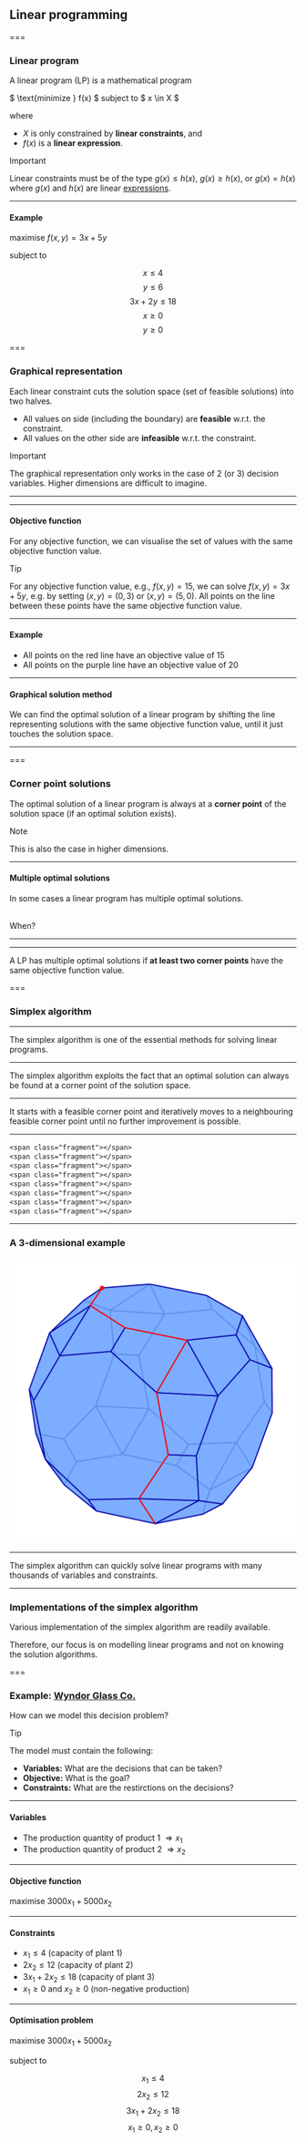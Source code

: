 
## Linear programming

===

### Linear program

A linear program (LP) is a mathematical program 

$ \text{minimize } f(x) $ subject to $ x \in X $

where

- $X$ is only constrained by **linear constraints**, and
- $f(x)$ is a **linear expression**.

> [!IMPORTANT]
> Linear constraints must be of the type $g(x) \leq h(x)$, $g(x) \geq h(x)$, or $g(x) = h(x)$ where $g(x)$ and $h(x)$ are linear [expressions](https://en.wikipedia.org/wiki/Expression_(mathematics)).

---

#### Example

maximise $f(x,y) = 3x + 5y$

subject to

$$x \leq 4$$
$$y \leq 6$$
$$3x + 2y \leq 18$$
$$x \geq 0$$
$$y \geq 0$$

===

### Graphical representation

Each linear constraint cuts the solution space (set of feasible solutions) into two halves.

- All values on side (including the boundary) are **feasible** w.r.t. the constraint.
- All values on the other side are **infeasible**  w.r.t. the constraint.

> [!IMPORTANT]
> The graphical representation only works in the case of 2 (or 3) decision variables. Higher dimensions are difficult to imagine.

---

<span class="fragment"></span>
<span class="fragment"></span>
<span class="fragment"></span>
<span class="fragment"></span>
<span class="fragment"></span>

<div data-animate data-load="02-lecture/linear_program.svg">
<!--
{
"setup": [
{"element": "#x_geq_0","modifier": "attr", "parameters": [ { "class": "fragment", "data-fragment-index": "0" } ] },
{"element": "#y_geq_0","modifier": "attr","parameters": [ { "class": "fragment", "data-fragment-index": "1" } ] },
{"element": "#x_leq_4","modifier": "attr","parameters": [ { "class": "fragment", "data-fragment-index": "2" } ] },
{"element": "#y_leq_6","modifier": "attr","parameters": [ { "class": "fragment", "data-fragment-index": "3" } ] },
{"element": "#sum_3x_2y_leq_18","modifier": "attr","parameters": [ { "class": "fragment", "data-fragment-index": "4" } ] }
]
}
-->
</div>

---

#### Objective function

For any objective function, we can visualise the set of values with the same objective function value.

> [!TIP]
> For any objective function value, e.g., $f(x,y) = 15$, we can solve $f(x,y) = 3x + 5y$, e.g. by setting $(x,y)=(0,3)$ or $(x,y)=(5,0)$. All points on the line between these points have the same objective function value.

---

#### Example

<div data-animate data-load="02-lecture/linear_program.svg">
<!--
{
"setup": [
{
"element": "text:not([id])",
"modifier": "opacity",
"parameters": [ 0 ]
},
{
"modifier": "path",
"parameters": [ { "id": "objective", "d": "M 0,60 L 800,540",  "stroke": "firebrick", "stroke-width": 5 } ]
},
{
"modifier": "text",
"parameters": [ "3x+5y = 15", { "id": "sum_3x_5y_is_15", "opacity": "1", "x": "20", "y": "575", "font-size": "50", "font-family": "Times New Roman", "font-style": "italic", "fill": "firebrick" } ]
},
{
"modifier": "path",
"parameters": [ { "id": "objective2", "d": "M 0,10 L 800,490",  "stroke": "purple", "stroke-width": 5 } ]
},
{
"modifier": "text",
"parameters": [ "3x+5y = 20", { "id": "sum_3x_5y_is_20", "opacity": "1", "x": "20", "y": "525", "font-size": "50", "font-family": "Times New Roman", "font-style": "italic", "fill": "purple" } ]
},
{"element": "#objective2","modifier": "attr", "parameters": [ { "class": "fragment", "data-fragment-index": "0" } ] },
{"element": "#sum_3x_5y_is_20","modifier": "attr", "parameters": [ { "class": "fragment", "data-fragment-index": "0" } ] }
]
}
-->
</div>

- All points on the red line have an objective value of 15
- All points on the purple line have an objective value of 20 <!-- .element class="fragment" -->


---

#### Graphical solution method

We can find the optimal solution of a linear program by shifting the line representing solutions with the same objective function value, until it just touches the solution space.

---

<span class="fragment"></span>
<span class="fragment"></span>
<span class="fragment"></span>
<span class="fragment"></span>

<div data-animate data-load="02-lecture/linear_program.svg">
<!--
{
"setup": [
{
"element": "text:not([id])",
"modifier": "opacity",
"parameters": [ 0 ]
},
{
"modifier": "path",
"parameters": [ { "id": "objective", "d": "M 0,60 L 800,540",  "stroke": "firebrick", "stroke-width": 5 } ]
},
{
"modifier": "text",
"parameters": [ "3x+5y = 15", { "id": "sum_3x_5y_is_15", "opacity": "1", "x": "20", "y": "575", "font-size": "50", "font-family": "Times New Roman", "font-style": "italic", "fill": "firebrick" } ]
},
{
"modifier": "text",
"parameters": [ "3x+5y = 0", { "id": "sum_3x_5y_is_0", "opacity": "0", "x": "20", "y": "575", "font-size": "50", "font-family": "Times New Roman", "font-style": "italic", "fill": "firebrick" } ]
},
{
"modifier": "text",
"parameters": [ "3x+5y = 40", { "id": "sum_3x_5y_is_40", "opacity": "0", "x": "20", "y": "575", "font-size": "50", "font-family": "Times New Roman", "font-style": "italic", "fill": "firebrick" } ]
},
{
"modifier": "text",
"parameters": [ "3x+5y = 36", { "id": "sum_3x_5y_is_36", "opacity": "0", "x": "20", "y": "575", "font-size": "50", "font-family": "Times New Roman", "font-style": "italic", "fill": "firebrick" } ]
},
{
"modifier": "circle",
"parameters": [ { "id": "solution", "opacity": "0", "cx": 500, "cy": 150, "r": 10, "fill": "firebrick"} ]
}],
"animation": [
[],
[
{
"element": "#sum_3x_5y_is_15",
"modifier": "opacity",
"parameters": [ 0 ]
},
{
"element": "#objective",
"modifier": "attr",
"duration": 1500,
"parameters": [ { "d": "M 0,210 L 800,690" } ]
},
{
"element": "#sum_3x_5y_is_0",
"modifier": "opacity",
"parameters": [ 1 ]
}
],
[{
"element": "#sum_3x_5y_is_0",
"modifier": "opacity",
"parameters": [ 0 ]
},
{
"element": "#objective",
"modifier": "attr",
"duration": 4000,
"parameters": [ { "d": "M 0,-190 L 800,290" } ]
},
{
"element": "#sum_3x_5y_is_40",
"modifier": "opacity",
"parameters": [ 1 ]
}
],
[{
"element": "#sum_3x_5y_is_40",
"modifier": "opacity",
"parameters": [ 0 ]
},
{
"element": "#objective",
"modifier": "attr",
"duration": 400,
"parameters": [ { "d": "M 0,-150 L 800,330" } ]
},
{
"element": "#sum_3x_5y_is_36",
"modifier": "opacity",
"parameters": [ 1 ]
}
],
[{
"element": "#solution",
"modifier": "opacity",
"parameters": [ 1 ]
}]
]
}
-->
</div>

===

### Corner point solutions

The optimal solution of a linear program is always at a **corner point** of the solution space
(if an optimal solution exists).

> [!NOTE]
> This is also the case in higher dimensions.

---

#### Multiple optimal solutions

In some cases a linear program has multiple optimal solutions.<br><br>

When? <!-- .element: class="fragment" -->

---

<div data-animate data-load="02-lecture/linear_program.svg">
<!--
{
"setup": [
{
"element": "text:not([id])",
"modifier": "opacity",
"parameters": [ 0 ]
},
{
"modifier": "path",
"parameters": [ { "id": "objective", "d": "M 0,-150 L 800,330", "stroke": "firebrick", "stroke-width": 5 } ]
},
{
"modifier": "circle",
"parameters": [ { "id": "solution", "opacity": "1", "cx": 500, "cy": 150, "r": 10, "fill": "firebrick"} ]
},
{
"modifier": "circle",
"parameters": [ { "id": "solution2", "opacity": "0", "cx": 600, "cy": 210, "r": 10, "fill": "firebrick"} ]
}],
"animation": [
[
{
"element": "#solution",
"modifier": "opacity",
"parameters": [ 0 ]
},
{
"element": "#sum_3x_2y_leq_18 > #boundary",
"modifier": "attr",
"duration": 2000,
"delay": 400,
"when": "now",
"parameters": [ { "d": "M 200,-30 L 800,330" } ]
},
{
"element": "#sum_3x_2y_leq_18 > #infeasible",
"modifier": "attr",
"duration": 2000,
"delay": 400,
"when": "now",
"parameters": [ { "d": "M 200,-30 L 800,0 L 800,330" } ]
},
{
"element": "#solution",
"modifier": "opacity",
"delay": 2400,
"when": "now",
"parameters": [ 1 ]
},
{
"element": "#solution2",
"modifier": "opacity",
"delay": 2400,
"when": "now",
"parameters": [ 1 ]
}
]
]
}
-->
</div>

---

A LP has multiple optimal solutions if **at least two corner points** have the same objective function value.


===

### Simplex algorithm ###

---

The simplex algorithm is one of the essential methods for solving linear programs.

---

The simplex algorithm exploits the fact that an optimal solution can always be found at a corner point of the solution space.

---

It starts with a feasible corner point and iteratively moves to a neighbouring feasible corner point until no further improvement is possible.


---

    <span class="fragment"></span>
    <span class="fragment"></span>
    <span class="fragment"></span>
    <span class="fragment"></span>
    <span class="fragment"></span>
    <span class="fragment"></span>
    <span class="fragment"></span>
    <span class="fragment"></span>

<div data-animate data-load="02-lecture/linear_program.svg">
<!--
{
"setup": [
{
"element": "text:not([id])",
"modifier": "opacity",
"parameters": [ 0 ]
},
{
"modifier": "group",
"parameters": [ { "id": "directions1", "opacity": "0" } ]
},
{
"element": "#directions1",
"modifier": "path",
"parameters": [ { "d": "M 400,450 L 400,350", "stroke": "black", "stroke-width": 5} ]
},
{
"element": "#directions1",
"modifier": "path",
"parameters": [ { "d": "M 400,350 L 410,370 L 390,370 L 400,350", "fill": "black"} ]
},
{
"element": "#directions1",
"modifier": "path",
"parameters": [ { "d": "M 400,450 L 500,450", "stroke": "black", "stroke-width": 5} ]
},
{
"element": "#directions1",
"modifier": "path",
"parameters": [ { "d": "M 500,450 L 480,440 L 480,460 L 500,450", "fill": "black"} ]
},
{
"modifier": "group",
"parameters": [ { "id": "directions2", "opacity": "0" } ]
},
{
"element": "#directions2",
"modifier": "path",
"parameters": [ { "d": "M 400,150 L 400,250", "stroke": "black", "stroke-width": 5} ]
},
{
"element": "#directions2",
"modifier": "path",
"parameters": [ { "d": "M 400,250 L 410,230 L 390,230 L 400,250", "fill": "black"} ]
},
{
"element": "#directions2",
"modifier": "path",
"parameters": [ { "d": "M 400,150 L 500,150", "stroke": "black", "stroke-width": 5} ]
},
{
"element": "#directions2",
"modifier": "path",
"parameters": [ { "d": "M 500,150 L 480,140 L 480,160 L 500,150", "fill": "black"} ]
},
{
"modifier": "group",
"parameters": [ { "id": "directions3", "opacity": "0" } ]
},
{
"element": "#directions3",
"modifier": "path",
"parameters": [ { "d": "M 500,150 L 400,150", "stroke": "black", "stroke-width": 5} ]
},
{
"element": "#directions3",
"modifier": "path",
"parameters": [ { "d": "M 400,150 L 420,160 L 420,140 L 400,150", "fill": "black"} ]
},
{
"element": "#directions3",
"modifier": "path",
"parameters": [ { "d": "M 500,150 L 500,250", "transform": "rotate(326 500 150)", "stroke": "black", "stroke-width": 5} ]
},
{
"element": "#directions3",
"modifier": "path",
"parameters": [ { "d": "M 500,250 L 490,230 L 510,230 L 500,250", "transform": "rotate(326 500 150)", "fill": "black"} ]
},
{
"modifier": "group",
"parameters": [ { "id": "current" } ]
},
{
"element": "#current",
"modifier": "group",
"parameters": [ { "id": "focus" } ]
},
{
"element": "#focus",
"modifier": "circle",
"parameters": [ { "id": "shadow", "opacity": "0.7", "cx": 400, "cy": 450, "r": 500, "fill": "none", "stroke": "black", "stroke-width": 800} ]
},
{
"element": "#focus",
"modifier": "circle",
"parameters": [ { "id": "solution", "opacity": "1", "cx": 400, "cy": 450, "r": 10, "fill": "firebrick"} ]
},
{
"element": "#current",
"modifier": "line",
"parameters": [ { "id": "objective", "x1": 0, "y1": 210, "x2": 800, "y2": 690, "stroke": "firebrick", "stroke-width": 5 } ]
}
],
"animation": [
[],
[
{
"element": "#directions1",
"modifier": "opacity",
"duration": 1000,
"parameters": [ 1 ]
}
],[
{
"element": "#objective",
"modifier": "dy",
"duration": 1000,
"parameters": [ -100 ]
}
],[
{
"element": "#directions1",
"modifier": "opacity",
"parameters": [ 0 ]
},
{
"element": "#focus",
"modifier": "dy",
"duration": 1000,
"parameters": [ -100 ]
},
{
"element": "#current",
"modifier": "dy",
"duration": 2000,
"parameters": [ -200 ]
}
],[
{
"element": "#directions2",
"modifier": "opacity",
"duration": 1000,
"parameters": [ 1 ]
}
],[
{
"element": "#objective",
"modifier": "dx",
"duration": 1000,
"parameters": [ 100 ]
}
],[
{
"element": "#directions2",
"modifier": "opacity",
"parameters": [ 0 ]
},
{
"element": "#focus",
"modifier": "dx",
"duration": 1000,
"parameters": [ 100 ]
}
],[
{
"element": "#directions3",
"modifier": "opacity",
"duration": 1000,
"parameters": [ 1 ]
}
],[
{
"element": "#directions3",
"modifier": "opacity",
"parameters": [ 0 ]
},
{
"element": "#shadow",
"modifier": "opacity",
"duration": 2000,
"parameters": [ 0 ]
}
]
]
}
-->
</div>


---

### A 3-dimensional example

![Exmaple](02-lecture/3d-simplex.svg)

---

The simplex algorithm can quickly solve linear programs with many thousands of variables and constraints.

---

### Implementations of the simplex algorithm

Various implementation of the simplex algorithm are readily available.

Therefore, our focus is on modelling linear programs and not on knowing the solution algorithms.

===


### Example: <a href="markdown-viewer.html?file=02-lecture/wyndor.md" data-preview-link>Wyndor Glass Co. <i class="fa-solid fa-magnifying-glass"></i></a>

How can we model this decision problem?

> [!TIP]
> The model must contain the following:
> - **Variables:** What are the decisions that can be taken?
> - **Objective:** What is the goal?
> - **Constraints:** What are the restirctions on the decisions?

---

#### Variables

- The production quantity of product 1 $\Rightarrow x_1$
- The production quantity of product 2 $\Rightarrow x_2$

---

#### Objective function

maximise $3000x_1 + 5000x_2$

---

#### Constraints

- $x_1 \leq 4$ (capacity of plant 1)
- $2x_2 \leq 12$ (capacity of plant 2)
- $3x_1 + 2x_2 \leq 18$ (capacity of plant 3)
- $x_1 \geq 0$ and $x_2 \geq 0$ (non-negative production)

---

#### Optimisation problem

maximise $3000x_1 + 5000x_2$

subject to

$$x_1 \leq 4$$
$$2x_2 \leq 12$$
$$3x_1 + 2x_2 \leq 18$$
$$x_1 \geq 0, x_2 \geq 0$$

